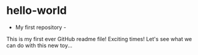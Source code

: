 # hello-world
 - My first repository - 

This is my first ever GitHub readme file! Exciting times!
Let's see what we can do with this new toy...

